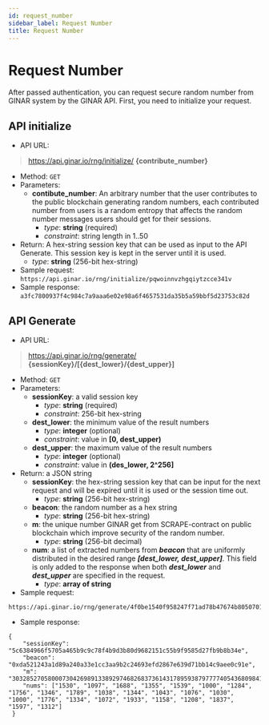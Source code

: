 ```yaml
---
id: request_number
sidebar_label: Request Number
title: Request Number
---
```

# Request Number
After passed authentication, you can request secure random number from GINAR system by the GINAR API. First, you need to initialize your request.
## API initialize
* API URL: 
> https://api.ginar.io/rng/initialize/ **{contribute_number}**
* Method: ``GET``
* Parameters:
	* **contibute_number**:  An arbitrary number that the user contributes to the public blockchain generating random numbers, each contributed number from users is a random entropy that affects the random number messages users should get for their sessions.
		* _type_: **string** (required)
		* _constraint_: string length in 1..50
* Return: A hex-string session key that can be used as input to the API Generate. This session key is kept in the server until it is used.
	* _type_: **string** (256-bit hex-string)
* Sample request: ```https://api.ginar.io/rng/initialize/pqwoinnvzhgqiytzcce341v```
* Sample response:
```a3fc7800937f4c984c7a9aaa6e02e98a6f4657531da35b5a59bbf5d23753c82d```
## API Generate
* API URL:
> https://api.ginar.io/rng/generate/ **{sessionKey}/[{dest_lower}/{dest_upper}]**
* Method: ``GET``
* Parameters:
	* **sessionKey**: a valid session key
		* _type_: **string** (required)
		* _constraint_: 256-bit hex-string
	* **dest_lower**:  the minimum value of the result numbers
		* _type_: **integer** (optional)
		* _constraint_: value in **[0, dest_upper)**
	* **dest_upper**: the maximum value of the result numbers
		* _type_: **integer** (optional)
		* _constraint_: value in **(des_lower, 2^256]**
* Return:  a JSON string
	* **sessionKey**: the hex-string session key that can be input for the next request and will be expired until it is used or the session time out.
		* _type_: **string** (256-bit hex-string)
	* **beacon**: the random number as a hex string
		* _type_: **string** (256-bit hex-string)
	* **m**: the unique number GINAR get from SCRAPE-contract on public blockchain which improve security of the random number.
		* _type_: **string** (256-bit decimal)
	* **num**: a list of extracted numbers from **_beacon_** that are uniformly distributed in the desired range **_[dest_lower, dest_upper]_**. This field is only added to the response when both **_dest_lower_** and **_dest_upper_** are specified in the request.
		* _type_: **array of string**
* Sample request: 
``` 
https://api.ginar.io/rng/generate/4f0be1540f958247f71ad78b47674b80507017d6ba137fdd68e813bc080f3a68/1000/2000
```
* Sample response:
```
{
 	"sessionKey": "5c6384966f5705a465b9c9c78f4b9d3b80d9682151c55b9f9585d27fb9b8b34e",
 	"beacon": "0xda521243a1d89a240a33e1cc3aa9b2c24693efd2867e639d71bb14c9aee0c91e",
 	"m": "3032852705800073042698913389297468268373614317895938797777405436809841493858",
 	"nums": ["1530", "1097", "1688", "1355", "1539", "1000", "1284", "1756", "1346", "1789", "1038", "1344", "1043", "1076", "1030", "1000", "1776", "1334", "1072", "1933", "1158", "1208", "1837", "1597", "1312"]
 }
 ```
